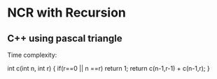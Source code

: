 # NCR with Recursion

## C++ using pascal triangle

Time complexity: 

int c(int n, int r)
{
  if(r==0 || n ==r)
    return 1;
  return c(n-1,r-1) + c(n-1,r);
}
